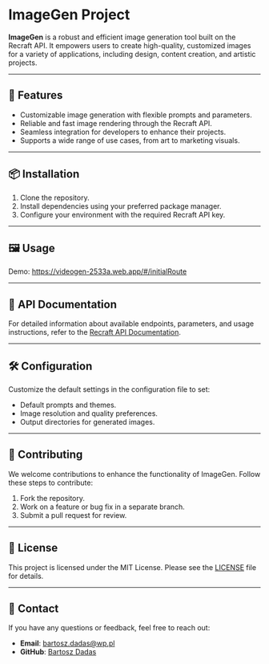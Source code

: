 # **ImageGen Project**

**ImageGen** is a robust and efficient image generation tool built on the Recraft API. It empowers users to create high-quality, customized images for a variety of applications, including design, content creation, and artistic projects.

---

## 🚀 **Features**

- Customizable image generation with flexible prompts and parameters.
- Reliable and fast image rendering through the Recraft API.
- Seamless integration for developers to enhance their projects.
- Supports a wide range of use cases, from art to marketing visuals.

---

## 📦 **Installation**

1. Clone the repository.
2. Install dependencies using your preferred package manager.
3. Configure your environment with the required Recraft API key.

---

## 🖼️ **Usage**

Demo: https://videogen-2533a.web.app/#/initialRoute

---

## 📄 **API Documentation**

For detailed information about available endpoints, parameters, and usage instructions, refer to the [Recraft API Documentation](https://recraft.ai/docs).

---

## 🛠️ **Configuration**

Customize the default settings in the configuration file to set:
- Default prompts and themes.
- Image resolution and quality preferences.
- Output directories for generated images.

---

## 🤝 **Contributing**

We welcome contributions to enhance the functionality of ImageGen. Follow these steps to contribute:
1. Fork the repository.
2. Work on a feature or bug fix in a separate branch.
3. Submit a pull request for review.

---

## 🌟 **License**

This project is licensed under the MIT License. Please see the [LICENSE](LICENSE) file for details.

---

## 📧 **Contact**

If you have any questions or feedback, feel free to reach out:
- **Email**: bartosz.dadas@wp.pl
- **GitHub**: [Bartosz Dadas](https://github.com/BartekDadas)
